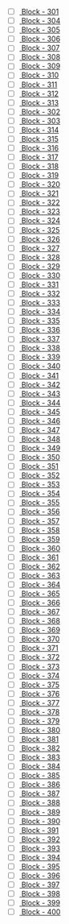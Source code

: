- [ ] [ Block - 301](http://127.0.0.1:8111/load_and_zoom?left=-73.84&bottom=40.71&right=-73.835&top=40.715) 
- [ ] [ Block - 304](http://127.0.0.1:8111/load_and_zoom?left=-73.84&bottom=40.76&right=-73.835&top=40.765) 
- [ ] [ Block - 305](http://127.0.0.1:8111/load_and_zoom?left=-73.84&bottom=40.87&right=-73.835&top=40.875) 
- [ ] [ Block - 306](http://127.0.0.1:8111/load_and_zoom?left=-73.84&bottom=40.875&right=-73.835&top=40.88) 
- [ ] [ Block - 307](http://127.0.0.1:8111/load_and_zoom?left=-73.835&bottom=40.655&right=-73.83&top=40.66) 
- [ ] [ Block - 308](http://127.0.0.1:8111/load_and_zoom?left=-73.835&bottom=40.675&right=-73.83&top=40.68) 
- [ ] [ Block - 309](http://127.0.0.1:8111/load_and_zoom?left=-73.835&bottom=40.69&right=-73.83&top=40.695) 
- [ ] [ Block - 310](http://127.0.0.1:8111/load_and_zoom?left=-73.835&bottom=40.7&right=-73.83&top=40.705) 
- [ ] [ Block - 311](http://127.0.0.1:8111/load_and_zoom?left=-73.835&bottom=40.705&right=-73.83&top=40.71) 
- [ ] [ Block - 312](http://127.0.0.1:8111/load_and_zoom?left=-73.835&bottom=40.715&right=-73.83&top=40.72) 
- [ ] [ Block - 313](http://127.0.0.1:8111/load_and_zoom?left=-73.835&bottom=40.75&right=-73.83&top=40.755) 
- [ ] [ Block - 302](http://127.0.0.1:8111/load_and_zoom?left=-73.84&bottom=40.715&right=-73.835&top=40.72) 
- [ ] [ Block - 303](http://127.0.0.1:8111/load_and_zoom?left=-73.84&bottom=40.72&right=-73.835&top=40.725) 
- [ ] [ Block - 314](http://127.0.0.1:8111/load_and_zoom?left=-73.835&bottom=40.755&right=-73.83&top=40.76) 
- [ ] [ Block - 315](http://127.0.0.1:8111/load_and_zoom?left=-73.835&bottom=40.76&right=-73.83&top=40.765) 
- [ ] [ Block - 316](http://127.0.0.1:8111/load_and_zoom?left=-73.835&bottom=40.765&right=-73.83&top=40.77) 
- [ ] [ Block - 317](http://127.0.0.1:8111/load_and_zoom?left=-73.835&bottom=40.785&right=-73.83&top=40.79) 
- [ ] [ Block - 318](http://127.0.0.1:8111/load_and_zoom?left=-73.835&bottom=40.79&right=-73.83&top=40.795) 
- [ ] [ Block - 319](http://127.0.0.1:8111/load_and_zoom?left=-73.835&bottom=40.845&right=-73.83&top=40.85) 
- [ ] [ Block - 320](http://127.0.0.1:8111/load_and_zoom?left=-73.83&bottom=40.675&right=-73.825&top=40.68) 
- [ ] [ Block - 321](http://127.0.0.1:8111/load_and_zoom?left=-73.83&bottom=40.7&right=-73.825&top=40.705) 
- [ ] [ Block - 322](http://127.0.0.1:8111/load_and_zoom?left=-73.83&bottom=40.705&right=-73.825&top=40.71) 
- [ ] [ Block - 323](http://127.0.0.1:8111/load_and_zoom?left=-73.83&bottom=40.715&right=-73.825&top=40.72) 
- [ ] [ Block - 324](http://127.0.0.1:8111/load_and_zoom?left=-73.83&bottom=40.72&right=-73.825&top=40.725) 
- [ ] [ Block - 325](http://127.0.0.1:8111/load_and_zoom?left=-73.83&bottom=40.785&right=-73.825&top=40.79) 
- [ ] [ Block - 326](http://127.0.0.1:8111/load_and_zoom?left=-73.83&bottom=40.79&right=-73.825&top=40.795) 
- [ ] [ Block - 327](http://127.0.0.1:8111/load_and_zoom?left=-73.83&bottom=40.795&right=-73.825&top=40.8) 
- [ ] [ Block - 328](http://127.0.0.1:8111/load_and_zoom?left=-73.83&bottom=40.825&right=-73.825&top=40.83) 
- [ ] [ Block - 329](http://127.0.0.1:8111/load_and_zoom?left=-73.83&bottom=40.86&right=-73.825&top=40.865) 
- [ ] [ Block - 330](http://127.0.0.1:8111/load_and_zoom?left=-73.825&bottom=40.6&right=-73.82&top=40.605) 
- [ ] [ Block - 331](http://127.0.0.1:8111/load_and_zoom?left=-73.825&bottom=40.605&right=-73.82&top=40.61) 
- [ ] [ Block - 332](http://127.0.0.1:8111/load_and_zoom?left=-73.825&bottom=40.665&right=-73.82&top=40.67) 
- [ ] [ Block - 333](http://127.0.0.1:8111/load_and_zoom?left=-73.825&bottom=40.71&right=-73.82&top=40.715) 
- [ ] [ Block - 334](http://127.0.0.1:8111/load_and_zoom?left=-73.825&bottom=40.715&right=-73.82&top=40.72) 
- [ ] [ Block - 335](http://127.0.0.1:8111/load_and_zoom?left=-73.825&bottom=40.725&right=-73.82&top=40.73) 
- [ ] [ Block - 336](http://127.0.0.1:8111/load_and_zoom?left=-73.825&bottom=40.785&right=-73.82&top=40.79) 
- [ ] [ Block - 337](http://127.0.0.1:8111/load_and_zoom?left=-73.825&bottom=40.79&right=-73.82&top=40.795) 
- [ ] [ Block - 338](http://127.0.0.1:8111/load_and_zoom?left=-73.825&bottom=40.795&right=-73.82&top=40.8) 
- [ ] [ Block - 339](http://127.0.0.1:8111/load_and_zoom?left=-73.825&bottom=40.82&right=-73.82&top=40.825) 
- [ ] [ Block - 340](http://127.0.0.1:8111/load_and_zoom?left=-73.825&bottom=40.83&right=-73.82&top=40.835) 
- [ ] [ Block - 341](http://127.0.0.1:8111/load_and_zoom?left=-73.825&bottom=40.89&right=-73.82&top=40.895) 
- [ ] [ Block - 342](http://127.0.0.1:8111/load_and_zoom?left=-73.82&bottom=40.58&right=-73.815&top=40.585) 
- [ ] [ Block - 343](http://127.0.0.1:8111/load_and_zoom?left=-73.82&bottom=40.585&right=-73.815&top=40.59) 
- [ ] [ Block - 344](http://127.0.0.1:8111/load_and_zoom?left=-73.82&bottom=40.595&right=-73.815&top=40.6) 
- [ ] [ Block - 345](http://127.0.0.1:8111/load_and_zoom?left=-73.82&bottom=40.605&right=-73.815&top=40.61) 
- [ ] [ Block - 346](http://127.0.0.1:8111/load_and_zoom?left=-73.82&bottom=40.67&right=-73.815&top=40.675) 
- [ ] [ Block - 347](http://127.0.0.1:8111/load_and_zoom?left=-73.82&bottom=40.675&right=-73.815&top=40.68) 
- [ ] [ Block - 348](http://127.0.0.1:8111/load_and_zoom?left=-73.82&bottom=40.695&right=-73.815&top=40.7) 
- [ ] [ Block - 349](http://127.0.0.1:8111/load_and_zoom?left=-73.82&bottom=40.7&right=-73.815&top=40.705) 
- [ ] [ Block - 350](http://127.0.0.1:8111/load_and_zoom?left=-73.82&bottom=40.705&right=-73.815&top=40.71) 
- [ ] [ Block - 351](http://127.0.0.1:8111/load_and_zoom?left=-73.82&bottom=40.71&right=-73.815&top=40.715) 
- [ ] [ Block - 352](http://127.0.0.1:8111/load_and_zoom?left=-73.82&bottom=40.715&right=-73.815&top=40.72) 
- [ ] [ Block - 353](http://127.0.0.1:8111/load_and_zoom?left=-73.82&bottom=40.75&right=-73.815&top=40.755) 
- [ ] [ Block - 354](http://127.0.0.1:8111/load_and_zoom?left=-73.82&bottom=40.785&right=-73.815&top=40.79) 
- [ ] [ Block - 355](http://127.0.0.1:8111/load_and_zoom?left=-73.82&bottom=40.82&right=-73.815&top=40.825) 
- [ ] [ Block - 356](http://127.0.0.1:8111/load_and_zoom?left=-73.82&bottom=40.825&right=-73.815&top=40.83) 
- [ ] [ Block - 357](http://127.0.0.1:8111/load_and_zoom?left=-73.82&bottom=40.83&right=-73.815&top=40.835) 
- [ ] [ Block - 358](http://127.0.0.1:8111/load_and_zoom?left=-73.815&bottom=40.58&right=-73.81&top=40.585) 
- [ ] [ Block - 359](http://127.0.0.1:8111/load_and_zoom?left=-73.815&bottom=40.585&right=-73.81&top=40.59) 
- [ ] [ Block - 360](http://127.0.0.1:8111/load_and_zoom?left=-73.815&bottom=40.59&right=-73.81&top=40.595) 
- [ ] [ Block - 361](http://127.0.0.1:8111/load_and_zoom?left=-73.815&bottom=40.68&right=-73.81&top=40.685) 
- [ ] [ Block - 362](http://127.0.0.1:8111/load_and_zoom?left=-73.815&bottom=40.69&right=-73.81&top=40.695) 
- [ ] [ Block - 363](http://127.0.0.1:8111/load_and_zoom?left=-73.815&bottom=40.75&right=-73.81&top=40.755) 
- [ ] [ Block - 364](http://127.0.0.1:8111/load_and_zoom?left=-73.815&bottom=40.755&right=-73.81&top=40.76) 
- [ ] [ Block - 365](http://127.0.0.1:8111/load_and_zoom?left=-73.815&bottom=40.765&right=-73.81&top=40.77) 
- [ ] [ Block - 366](http://127.0.0.1:8111/load_and_zoom?left=-73.815&bottom=40.775&right=-73.81&top=40.78) 
- [ ] [ Block - 367](http://127.0.0.1:8111/load_and_zoom?left=-73.815&bottom=40.785&right=-73.81&top=40.79) 
- [ ] [ Block - 368](http://127.0.0.1:8111/load_and_zoom?left=-73.815&bottom=40.79&right=-73.81&top=40.795) 
- [ ] [ Block - 369](http://127.0.0.1:8111/load_and_zoom?left=-73.815&bottom=40.795&right=-73.81&top=40.8) 
- [ ] [ Block - 370](http://127.0.0.1:8111/load_and_zoom?left=-73.815&bottom=40.815&right=-73.81&top=40.82) 
- [ ] [ Block - 371](http://127.0.0.1:8111/load_and_zoom?left=-73.815&bottom=40.825&right=-73.81&top=40.83) 
- [ ] [ Block - 372](http://127.0.0.1:8111/load_and_zoom?left=-73.815&bottom=40.83&right=-73.81&top=40.835) 
- [ ] [ Block - 373](http://127.0.0.1:8111/load_and_zoom?left=-73.81&bottom=40.66&right=-73.805&top=40.665) 
- [ ] [ Block - 374](http://127.0.0.1:8111/load_and_zoom?left=-73.81&bottom=40.68&right=-73.805&top=40.685) 
- [ ] [ Block - 375](http://127.0.0.1:8111/load_and_zoom?left=-73.81&bottom=40.685&right=-73.805&top=40.69) 
- [ ] [ Block - 376](http://127.0.0.1:8111/load_and_zoom?left=-73.81&bottom=40.77&right=-73.805&top=40.775) 
- [ ] [ Block - 377](http://127.0.0.1:8111/load_and_zoom?left=-73.81&bottom=40.78&right=-73.805&top=40.785) 
- [ ] [ Block - 378](http://127.0.0.1:8111/load_and_zoom?left=-73.81&bottom=40.785&right=-73.805&top=40.79) 
- [ ] [ Block - 379](http://127.0.0.1:8111/load_and_zoom?left=-73.81&bottom=40.815&right=-73.805&top=40.82) 
- [ ] [ Block - 380](http://127.0.0.1:8111/load_and_zoom?left=-73.81&bottom=40.82&right=-73.805&top=40.825) 
- [ ] [ Block - 381](http://127.0.0.1:8111/load_and_zoom?left=-73.805&bottom=40.59&right=-73.8&top=40.595) 
- [ ] [ Block - 382](http://127.0.0.1:8111/load_and_zoom?left=-73.805&bottom=40.675&right=-73.8&top=40.68) 
- [ ] [ Block - 383](http://127.0.0.1:8111/load_and_zoom?left=-73.805&bottom=40.69&right=-73.8&top=40.695) 
- [ ] [ Block - 384](http://127.0.0.1:8111/load_and_zoom?left=-73.805&bottom=40.705&right=-73.8&top=40.71) 
- [ ] [ Block - 385](http://127.0.0.1:8111/load_and_zoom?left=-73.805&bottom=40.71&right=-73.8&top=40.715) 
- [ ] [ Block - 386](http://127.0.0.1:8111/load_and_zoom?left=-73.805&bottom=40.755&right=-73.8&top=40.76) 
- [ ] [ Block - 387](http://127.0.0.1:8111/load_and_zoom?left=-73.805&bottom=40.77&right=-73.8&top=40.775) 
- [ ] [ Block - 388](http://127.0.0.1:8111/load_and_zoom?left=-73.805&bottom=40.785&right=-73.8&top=40.79) 
- [ ] [ Block - 389](http://127.0.0.1:8111/load_and_zoom?left=-73.805&bottom=40.79&right=-73.8&top=40.795) 
- [ ] [ Block - 390](http://127.0.0.1:8111/load_and_zoom?left=-73.805&bottom=40.795&right=-73.8&top=40.8) 
- [ ] [ Block - 391](http://127.0.0.1:8111/load_and_zoom?left=-73.805&bottom=40.88&right=-73.8&top=40.885) 
- [ ] [ Block - 392](http://127.0.0.1:8111/load_and_zoom?left=-73.805&bottom=40.885&right=-73.8&top=40.89) 
- [ ] [ Block - 393](http://127.0.0.1:8111/load_and_zoom?left=-73.8&bottom=40.59&right=-73.795&top=40.595) 
- [ ] [ Block - 394](http://127.0.0.1:8111/load_and_zoom?left=-73.8&bottom=40.685&right=-73.795&top=40.69) 
- [ ] [ Block - 395](http://127.0.0.1:8111/load_and_zoom?left=-73.8&bottom=40.705&right=-73.795&top=40.71) 
- [ ] [ Block - 396](http://127.0.0.1:8111/load_and_zoom?left=-73.8&bottom=40.735&right=-73.795&top=40.74) 
- [ ] [ Block - 397](http://127.0.0.1:8111/load_and_zoom?left=-73.8&bottom=40.78&right=-73.795&top=40.785) 
- [ ] [ Block - 398](http://127.0.0.1:8111/load_and_zoom?left=-73.8&bottom=40.88&right=-73.795&top=40.885) 
- [ ] [ Block - 399](http://127.0.0.1:8111/load_and_zoom?left=-73.795&bottom=40.75&right=-73.79&top=40.755) 
- [ ] [ Block - 400](http://127.0.0.1:8111/load_and_zoom?left=-73.79&bottom=40.69&right=-73.785&top=40.695) 
